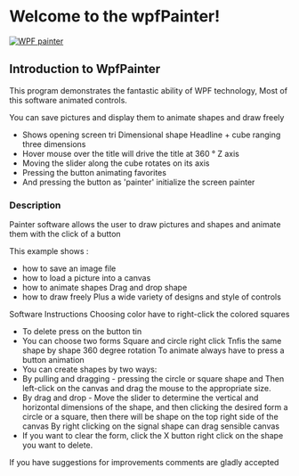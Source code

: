 # Welcome to the wpfPainter!

[![WPF painter](https://img.youtube.com/vi/cdy8YQRFBWI/mq2.jpg)](https://www.youtube.com/watch?v=cdy8YQRFBWI&feature=youtu.be)

## Introduction to WpfPainter
This program demonstrates the fantastic ability of WPF technology, Most of this software animated controls.

You can save pictures and display them to animate shapes and draw freely

* Shows opening screen tri Dimensional shape Headline + cube ranging three dimensions
* Hover mouse over the title will drive the title at 360 ° Z axis
* Moving the slider along the cube rotates on its axis
* Pressing the button animating favorites
* And pressing the button as 'painter' initialize the screen painter

### Description   

Painter software allows the user to draw pictures and shapes and animate them with the click of a button

This example shows :

*   how to save an image file
*   how to load a picture into a canvas
*   how to animate shapes Drag and drop shape 
*   how to draw freely Plus a wide variety of designs and style of controls


Software Instructions
Choosing color have to right-click the colored squares

* To delete press on the button tin
* You can choose two forms Square and circle right click Tnfis the same shape by shape 360 degree rotation To animate always have to press a button animation
* You can create shapes by two ways:
* By pulling and dragging - pressing the circle or square shape and Then left-click on the canvas and drag the mouse to the appropriate size.
* By drag and drop - Move the slider to determine the vertical and horizontal dimensions of the shape, and then clicking the desired form a circle or a square, then there will be shape on the top right side of the canvas By right clicking on the signal shape can drag sensible canvas 
* If you want to clear the form, click the X button right click on the shape you want to delete.

If you have suggestions for improvements comments are gladly accepted

